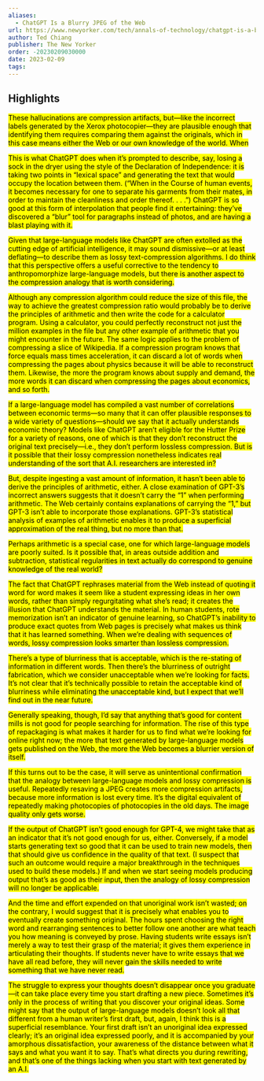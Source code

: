 ```yaml
---
aliases:
  - ChatGPT Is a Blurry JPEG of the Web
url: https://www.newyorker.com/tech/annals-of-technology/chatgpt-is-a-blurry-jpeg-of-the-web
author: Ted Chiang
publisher: The New Yorker
order: -20230209030000
date: 2023-02-09
tags:
---
```


## Highlights
<mark>These hallucinations are compression artifacts, but—like the incorrect labels generated by the Xerox photocopier—they are plausible enough that identifying them requires comparing them against the originals, which in this case means either the Web or our own knowledge of the world. When</mark>

<mark>This is what ChatGPT does when it’s prompted to describe, say, losing a sock in the dryer using the style of the Declaration of Independence: it is taking two points in “lexical space” and generating the text that would occupy the location between them. (“When in the Course of human events, it becomes necessary for one to separate his garments from their mates, in order to maintain the cleanliness and order thereof. . . .”) ChatGPT is so good at this form of interpolation that people find it entertaining: they’ve discovered a “blur” tool for paragraphs instead of photos, and are having a blast playing with it.</mark>

<mark>Given that large-language models like ChatGPT are often extolled as the cutting edge of artificial intelligence, it may sound dismissive—or at least deflating—to describe them as lossy text-compression algorithms. I do think that this perspective offers a useful corrective to the tendency to anthropomorphize large-language models, but there is another aspect to the compression analogy that is worth considering.</mark>

<mark>Although any compression algorithm could reduce the size of this file, the way to achieve the greatest compression ratio would probably be to derive the principles of arithmetic and then write the code for a calculator program. Using a calculator, you could perfectly reconstruct not just the million examples in the file but any other example of arithmetic that you might encounter in the future. The same logic applies to the problem of compressing a slice of Wikipedia. If a compression program knows that force equals mass times acceleration, it can discard a lot of words when compressing the pages about physics because it will be able to reconstruct them. Likewise, the more the program knows about supply and demand, the more words it can discard when compressing the pages about economics, and so forth.</mark>

<mark>If a large-language model has compiled a vast number of correlations between economic terms—so many that it can offer plausible responses to a wide variety of questions—should we say that it actually understands economic theory? Models like ChatGPT aren’t eligible for the Hutter Prize for a variety of reasons, one of which is that they don’t reconstruct the original text precisely—i.e., they don’t perform lossless compression. But is it possible that their lossy compression nonetheless indicates real understanding of the sort that A.I. researchers are interested in?</mark>

<mark>But, despite ingesting a vast amount of information, it hasn’t been able to derive the principles of arithmetic, either. A close examination of GPT-3’s incorrect answers suggests that it doesn’t carry the “1” when performing arithmetic. The Web certainly contains explanations of carrying the “1,” but GPT-3 isn’t able to incorporate those explanations. GPT-3’s statistical analysis of examples of arithmetic enables it to produce a superficial approximation of the real thing, but no more than that.</mark>

<mark>Perhaps arithmetic is a special case, one for which large-language models are poorly suited. Is it possible that, in areas outside addition and subtraction, statistical regularities in text actually do correspond to genuine knowledge of the real world?</mark>

<mark>The fact that ChatGPT rephrases material from the Web instead of quoting it word for word makes it seem like a student expressing ideas in her own words, rather than simply regurgitating what she’s read; it creates the illusion that ChatGPT understands the material. In human students, rote memorization isn’t an indicator of genuine learning, so ChatGPT’s inability to produce exact quotes from Web pages is precisely what makes us think that it has learned something. When we’re dealing with sequences of words, lossy compression looks smarter than lossless compression.</mark>

<mark>There’s a type of blurriness that is acceptable, which is the re-stating of information in different words. Then there’s the blurriness of outright fabrication, which we consider unacceptable when we’re looking for facts. It’s not clear that it’s technically possible to retain the acceptable kind of blurriness while eliminating the unacceptable kind, but I expect that we’ll find out in the near future.</mark>

<mark>Generally speaking, though, I’d say that anything that’s good for content mills is not good for people searching for information. The rise of this type of repackaging is what makes it harder for us to find what we’re looking for online right now; the more that text generated by large-language models gets published on the Web, the more the Web becomes a blurrier version of itself.</mark>

<mark>If this turns out to be the case, it will serve as unintentional confirmation that the analogy between large-language models and lossy compression is useful. Repeatedly resaving a JPEG creates more compression artifacts, because more information is lost every time. It’s the digital equivalent of repeatedly making photocopies of photocopies in the old days. The image quality only gets worse.</mark>

<mark>If the output of ChatGPT isn’t good enough for GPT-4, we might take that as an indicator that it’s not good enough for us, either. Conversely, if a model starts generating text so good that it can be used to train new models, then that should give us confidence in the quality of that text. (I suspect that such an outcome would require a major breakthrough in the techniques used to build these models.) If and when we start seeing models producing output that’s as good as their input, then the analogy of lossy compression will no longer be applicable.</mark>

<mark>And the time and effort expended on that unoriginal work isn’t wasted; on the contrary, I would suggest that it is precisely what enables you to eventually create something original. The hours spent choosing the right word and rearranging sentences to better follow one another are what teach you how meaning is conveyed by prose. Having students write essays isn’t merely a way to test their grasp of the material; it gives them experience in articulating their thoughts. If students never have to write essays that we have all read before, they will never gain the skills needed to write something that we have never read.</mark>

<mark>The struggle to express your thoughts doesn’t disappear once you graduate—it can take place every time you start drafting a new piece. Sometimes it’s only in the process of writing that you discover your original ideas. Some might say that the output of large-language models doesn’t look all that different from a human writer’s first draft, but, again, I think this is a superficial resemblance. Your first draft isn’t an unoriginal idea expressed clearly; it’s an original idea expressed poorly, and it is accompanied by your amorphous dissatisfaction, your awareness of the distance between what it says and what you want it to say. That’s what directs you during rewriting, and that’s one of the things lacking when you start with text generated by an A.I.</mark>

